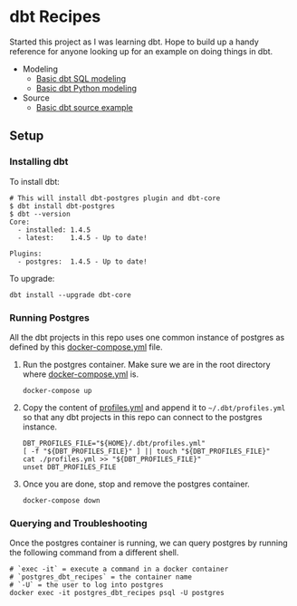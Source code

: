 # dbt Recipes

Started this project as I was learning dbt. Hope to build up a handy reference for anyone looking up for an example on doing things in dbt.

* Modeling
  * [Basic dbt SQL modeling](modeling/sql)
  * [Basic dbt Python modeling](modeling/python)
* Source
  * [Basic dbt source example](source/basic)

## Setup

### Installing dbt

To install dbt:

```shell
# This will install dbt-postgres plugin and dbt-core
$ dbt install dbt-postgres
$ dbt --version
Core:
  - installed: 1.4.5
  - latest:    1.4.5 - Up to date!

Plugins:
  - postgres:  1.4.5 - Up to date!
```

To upgrade:

```shell
dbt install --upgrade dbt-core
```

### Running Postgres

All the dbt projects in this repo uses one common instance of postgres as defined by this [docker-compose.yml](docker-compose.yml) file.

1. Run the postgres container. Make sure we are in the root directory where [docker-compose.yml](docker-compose.yml) is.

   ```shell
   docker-compose up
   ```

1. Copy the content of [profiles.yml](modeling/sql/profiles.yml) and append it to `~/.dbt/profiles.yml` so that any dbt projects in this repo can connect to the postgres instance.

   ```shell
   DBT_PROFILES_FILE="${HOME}/.dbt/profiles.yml"
   [ -f "${DBT_PROFILES_FILE}" ] || touch "${DBT_PROFILES_FILE}"
   cat ./profiles.yml >> "${DBT_PROFILES_FILE}"
   unset DBT_PROFILES_FILE  
   ```
   
1. Once you are done, stop and remove the postgres container.

   ```shell
   docker-compose down
   ```

### Querying and Troubleshooting

Once the postgres container is running, we can query postgres by running the following command from a different shell.

```shell
# `exec -it` = execute a command in a docker container
# `postgres_dbt_recipes` = the container name 
# `-U` = the user to log into postgres
docker exec -it postgres_dbt_recipes psql -U postgres
```